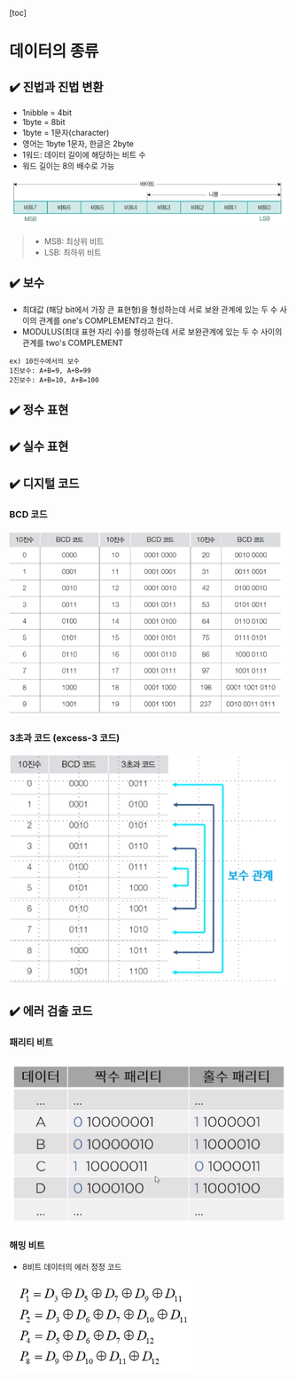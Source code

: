 [toc]

# 데이터의 종류

## :heavy_check_mark: 진법과 진법 변환

- 1nibble = 4bit
- 1byte = 8bit
- 1byte = 1문자(character)
- 영어는 1byte 1문자, 한글은 2byte
- 1워드: 데이터 길이에 해당하는 비트 수
- 워드 길이는 8의 배수로 가능

![image-20210316183007253](assets/image-20210316183007253.png)

> - MSB: 최상위 비트
> - LSB: 최하위 비트





## :heavy_check_mark: 보수

- 최대값 (해당 bit에서 가장 큰 표현형)을 형성하는데 서로 보완 관계에 있는 두 수 사이의 관계를 one's COMPLEMENT라고 한다.
- MODULUS(최대 표현 자리 수)를 형성하는데 서로 보완관계에 있는 두 수 사이의 관계를 two's COMPLEMENT

```
ex) 10진수에서의 보수
1진보수: A+B=9, A+B=99
2진보수: A+B=10, A+B=100
```





## :heavy_check_mark: 정수 표현




## :heavy_check_mark: 실수 표현






## :heavy_check_mark: 디지털 코드

### BCD 코드

![image-20210316190620046](assets/image-20210316190620046.png)



### 3초과 코드 (excess-3 코드)

![image-20210316190822275](assets/image-20210316190822275.png)







## :heavy_check_mark: 에러 검출 코드

### 패리티 비트

![image-20210316190848322](assets/image-20210316190848322.png)





### 해밍 비트

- 8비트 데이터의 에러 정정 코드

![image-20210316190906274](assets/image-20210316190906274.png)







